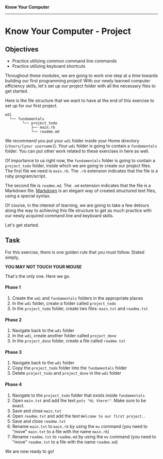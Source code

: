**Know Your Computer**

---

# Know Your Computer - Project

## Objectives

* Practice utilizing common command line commands
* Practice utilizing keyboard shortcuts

Throughout these modules, we are going to work one step at a time towards
building our first programming project! With our newly learned computer
efficiency skills, let's set up our project folder with all the necessary files
to get started.

Here is the file structure that we want to have at the end of this exercise to
set up for our first project.

```
wdi
  └── fundamentals
        └── project_todo
            ├── main.rb
            └── readme.md
```

We recommend you put your `wdi` folder inside your Home directory (`/Users/[your username]`). Your `wdi` folder is going to contain a `fundamentals` folder. You can put other work related to these exercises in here as well.

Of importance to us right now, the `fundamentals` folder is going to contain a
`project_todo` folder, inside which we are going to create our project files. The first
file we need is `main.rb`. The `.rb` extension indicates that the file is a ruby
program/script.

The second file is `readme.md`. The `.md` extension indicates that the file is a
Markdown file. [Markdown](http://en.wikipedia.org/wiki/Markdown) is an elegant
way of created structured text files, using a special syntax.

Of course, in the interest of learning, we are going to take a few detours along
the way to achieving this file structure to get as much practice with our newly
acquired command line and keyboard skills.

Let's get started.

## Task

For this exercise, there is one golden rule that you must follow. Stated simply,

**YOU MAY NOT TOUCH YOUR MOUSE**

That's the only one. Here we go.

#### Phase 1

1. Create the `wdi` and `fundamentals` folders in the appropriate places
1. In the `wdi` folder, create a folder called `project_todo`
1. In the `project_todo` folder, create two files: `main.txt` and `readme.txt`

#### Phase 2

1. Navigate back to the `wdi` folder
1. In the `wdi`, create another folder called `project_done`
1. In the `project_done` folder, create a file called `readme.txt`

#### Phase 3

1. Navigate back to the `wdi` folder
1. Copy the `project_todo` folder into the `fundamentals` folder
1. Delete `project_todo` and `project_done` in the `wdi` folder

#### Phase 4

1. Navigate to the `project_todo` folder that exists inside `fundamentals`
1. Open `main.txt` and add the text `puts "Hi there!"`. Make sure to be exact.
1. Save and close `main.txt`
1. Open `readme.txt` and add the text `Welcome to our first project.`.
1. Save and close `readme.txt`
1. Rename `main.txt` to `main.rb` by using the `mv` command (you need to "move"
   `main.txt` to a file with the name `main.rb`)
1. Rename `readme.txt` to `readme.md` by using the `mv` command (you need to "move"
   `readme.txt` to a file with the name `readme.md`)

We are now ready to go!
